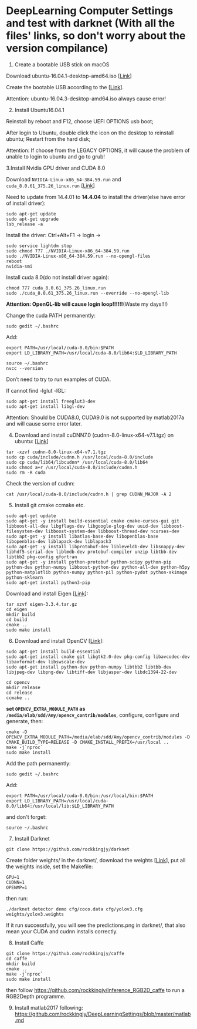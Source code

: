 # DeepLearning Computer Settings and test with darknet (With all the files' links, so don't worry about the version compilance)

1. Create a bootable USB stick on macOS

Download ubuntu-16.04.1-desktop-amd64.iso [[Link](https://drive.google.com/drive/folders/11TobALF_VWeBLsCfoVtJhGeRUMW_Oq1m?usp=sharing)]

Create the bootable USB according to the [[Link](https://tutorials.ubuntu.com/tutorial/tutorial-create-a-usb-stick-on-macos#6)].

Attention: ubuntu-16.04.3-desktop-amd64.iso always cause error!

2. Install Ubuntu16.04.1

Reinstall by reboot and F12, choose UEFI OPTIONS usb boot;

After login to Ubuntu, double click the icon on the desktop to reinstall ubuntu; Restart from the hard disk;

Attention: If choose from the LEGACY OPTIONS, it will cause the problem of unable to login to ubuntu and go to grub!

3.Install Nvidia GPU driver and CUDA 8.0

Download `NVIDIA-Linux-x86_64-384.59.run` and `cuda_8.0.61_375.26_linux.run` [[Link](https://drive.google.com/drive/folders/11TobALF_VWeBLsCfoVtJhGeRUMW_Oq1m?usp=sharing)]

Need to update from 14.4.01 to **14.4.04** to install the driver(else have error of install driver):
```
sudo apt-get update
sudo apt-get upgrade
lsb_release -a
```
Install the driver:
Ctrl+Alt+F1 -> login -> 
```
sudo service lightdm stop 
sudo chmod 777 ./NVIDIA-Linux-x86_64-384.59.run
sudo ./NVIDIA-Linux-x86_64-384.59.run --no-opengl-files 
reboot
nvidia-smi
```
Install cuda 8.0(do not install driver again):
```
chmod 777 cuda_8.0.61_375.26_linux.run
sudo ./cuda_8.0.61_375.26_linux.run --override --no-opengl-lib     
```
**Attention: OpenGL-lib will cause login loop!!!!!!**(Waste my days!!!)

Change the cuda PATH permanently:
```
sudo gedit ~/.bashrc
```
Add:
```
export PATH=/usr/local/cuda-8.0/bin:$PATH
export LD_LIBRARY_PATH=/usr/local/cuda-8.0/lib64:$LD_LIBRARY_PATH
```
```
source ~/.bashrc
nvcc --version
```
Don’t need to try to run examples of CUDA.

If cannot find -lglut -lGL:
```
sudo apt-get install freeglut3-dev
sudo apt-get install libgl-dev
```
Attention: Should be CUDA8.0, CUDA9.0 is not supported by matlab2017a and will cause some error later.

4. Download and install cuDNN7.0 (cudnn-8.0-linux-x64-v7.1.tgz) on ubuntu: [[Link](https://drive.google.com/drive/folders/11TobALF_VWeBLsCfoVtJhGeRUMW_Oq1m?usp=sharing)]
```
tar -xzvf cudnn-8.0-linux-x64-v7.1.tgz
sudo cp cuda/include/cudnn.h /usr/local/cuda-8.0/include
sudo cp cuda/lib64/libcudnn* /usr/local/cuda-8.0/lib64
sudo chmod a+r /usr/local/cuda-8.0/include/cudnn.h 
sudo rm -R cuda
```
Check the version of cudnn:
```
cat /usr/local/cuda-8.0/include/cudnn.h | grep CUDNN_MAJOR -A 2
```

5. Install git cmake ccmake etc.
```
sudo apt-get update
sudo apt-get -y install build-essential cmake cmake-curses-gui git libboost-all-dev libgflags-dev libgoogle-glog-dev uuid-dev libboost-filesystem-dev libboost-system-dev libboost-thread-dev ncurses-dev
sudo apt-get -y install libatlas-base-dev libopenblas-base libopenblas-dev liblapack-dev liblapack3
sudo apt-get -y install libprotobuf-dev libleveldb-dev libsnappy-dev libhdf5-serial-dev liblmdb-dev protobuf-compiler unzip libtbb-dev libtbb2 pkg-config gfortran
sudo apt-get -y install python-protobuf python-scipy python-pip python-dev python-numpy libboost-python-dev python-all-dev python-h5py python-matplotlib python-numpy python-pil python-pydot python-skimage python-sklearn 
sudo apt-get install python3-pip 
```
Download and install Eigen [[Link](https://drive.google.com/drive/folders/11TobALF_VWeBLsCfoVtJhGeRUMW_Oq1m?usp=sharing)]:
```
tar xzvf eigen-3.3.4.tar.gz 
cd eigen
mkdir build
cd build
cmake ..
sudo make install
```

6. Download and install OpenCV [[Link](https://drive.google.com/drive/folders/11TobALF_VWeBLsCfoVtJhGeRUMW_Oq1m?usp=sharing)]:
```
sudo apt-get install build-essential
sudo apt-get install cmake git libgtk2.0-dev pkg-config libavcodec-dev libavformat-dev libswscale-dev
sudo apt-get install python-dev python-numpy libtbb2 libtbb-dev libjpeg-dev libpng-dev libtiff-dev libjasper-dev libdc1394-22-dev

cd opencv
mkdir release
cd release
ccmake ..
```
**set `OPENCV_EXTRA_MODULE_PATH` as `/media/elab/sdd/Amy/opencv_contrib/modules`**,  configure, configure and generate, then:
```
cmake -D OPENCV_EXTRA_MODULE_PATH=/media/elab/sdd/Amy/opencv_contrib/modules -D CMAKE_BUILD_TYPE=RELEASE -D CMAKE_INSTALL_PREFIX=/usr/local ..
make -j`nproc` 
sudo make install
```
Add the path permanently:
```
sudo gedit ~/.bashrc
```
Add:
```
export PATH=/usr/local/cuda-8.0/bin:/usr/local/bin:$PATH
export LD_LIBRARY_PATH=/usr/local/cuda-8.0/lib64:/usr/local/lib:$LD_LIBRARY_PATH
```
and don't forget:
```
source ~/.bashrc
```

7. Install Darknet
```
git clone https://github.com/rockkingjy/darknet
```
Create folder weights/ in the darknet/, download the weights [[Link](https://drive.google.com/drive/folders/1DD1qv4fm-bcdeQIYoB1t_-XciVXq4xxr?usp=sharing)], put all the weights inside, set the Makefile:
```
GPU=1
CUDNN=1
OPENMP=1
```
then run:
```
./darknet detector demo cfg/coco.data cfg/yolov3.cfg weights/yolov3.weights
```
If it run successfully, you will see the predictions.png in darknet/, that also mean your CUDA and cudnn installs correctly.

8. Install Caffe
```
git clone https://github.com/rockkingjy/caffe
cd caffe
mkdir build
cmake ..
make -j`nproc`
sudo make install
```
then follow https://github.com/rockkingjy/Inference_RGB2D_caffe to run a RGB2Depth programme.

9. Install matlab2017 following: https://github.com/rockkingjy/DeepLearningSettings/blob/master/matlab.md

